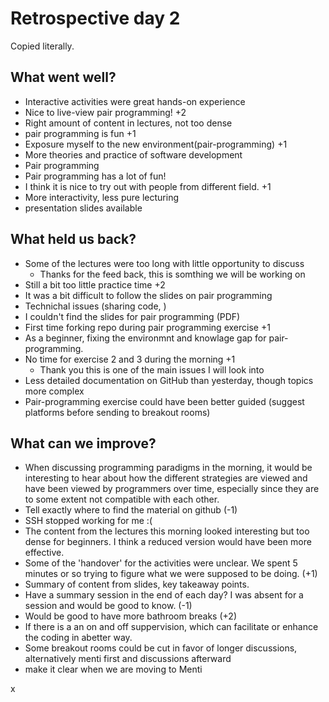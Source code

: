 # Retrospective day 2

Copied literally.

## What went well?

- Interactive activities were great hands-on experience
- Nice to live-view pair programming! +2
- Right amount of content in lectures, not too dense
- pair programming is fun +1
- Exposure myself to the new environment(pair-programming) +1
- More theories and practice of software development
- Pair programming
- Pair programming has a lot of fun!
- I think it is nice to try out with people from different field. +1
- More interactivity, less pure lecturing 
- presentation slides available

## What held us back?



- Some of the lectures were too long with little opportunity to discuss
  - Thanks for the feed back, this is somthing we will be working on
- Still a bit too little practice time +2
- It was a bit difficult to follow the slides on pair programming
- Technichal issues (sharing code, )
- I couldn't find the slides for pair programming (PDF)
- First time forking repo during pair programming exercise +1
- As a beginner, fixing the environmnt and knowlage gap for pair-programming.
- No time for exercise 2 and 3 during the morning +1
    - Thank you this is one of the main issues I will look into 
- Less detailed documentation on GitHub than yesterday, though topics more complex
- Pair-programming exercise could have been better guided (suggest platforms before sending to breakout rooms) 



## What can we improve?

- When discussing programming paradigms in the morning, it would be interesting to hear about how the different strategies are viewed and have been viewed by programmers over time, especially since they are to some extent not compatible with each other.
- Tell exactly where to find the material on github (-1)
- SSH stopped working for me :(
- The content from the lectures this morning looked interesting but too dense for beginners. I think a reduced version would have been more effective.
- Some of the 'handover' for the activities were unclear. We spent 5 minutes or so trying to figure what we were supposed to be doing. (+1)
- Summary of content from slides, key takeaway points. 
- Have a summary session in the end of each day? I was absent for a session and would be good to know. (-1)
- Would be good to have more bathroom breaks (+2)
- If there is a an on and off suppervision, which can facilitate or enhance the coding in abetter way.
- Some breakout rooms could be cut in favor of longer discussions, alternatively menti first and discussions afterward
- make it clear when we are moving to Menti

x
